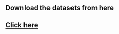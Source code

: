 ## Download the datasets from here
<a href="https://drive.google.com/file/d/1er9NJTLUA3qnRuyhfzuN0XUsoIC4a-_q/view"><h2> Click here </h2></a>
